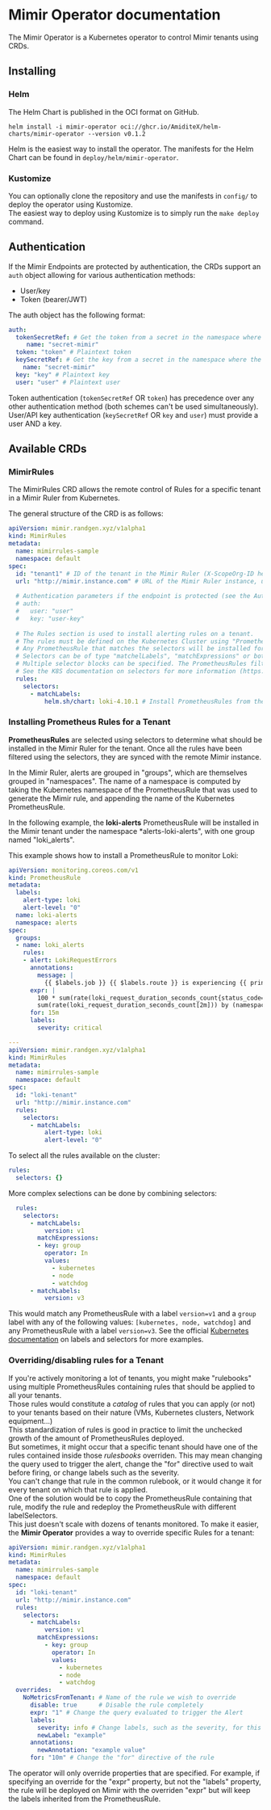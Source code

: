 # Mimir Operator documentation

The Mimir Operator is a Kubernetes operator to control Mimir tenants using CRDs.

## Installing

### Helm

The Helm Chart is published in the OCI format on GitHub.

```
helm install -i mimir-operator oci://ghcr.io/AmiditeX/helm-charts/mimir-operator --version v0.1.2
```

Helm is the easiest way to install the operator. The manifests for the Helm Chart can be found in ```deploy/helm/mimir-operator```.  

### Kustomize
You can optionally clone the repository and use the manifests in ```config/``` to deploy the operator using Kustomize.  
The easiest way to deploy using Kustomize is to simply run the ```make deploy``` command.

## Authentication

If the Mimir Endpoints are protected by authentication, the CRDs support an `auth` object allowing for various authentication methods:
- User/key
- Token (bearer/JWT)

The auth object has the following format:
```yaml
auth:
  tokenSecretRef: # Get the token from a secret in the namespace where the CR was deployed (secret key must be named "token")
     name: "secret-mimir"
  token: "token" # Plaintext token
  keySecretRef: # Get the key from a secret in the namespace where the CR was deployed (secret key must be named "key")
    name: "secret-mimir"
  key: "key" # Plaintext key
  user: "user" # Plaintext user
```

Token authentication (```tokenSecretRef``` OR ```token```) has precedence over any other authentication method (both schemes can't be used simultaneously).  
User/API key authentication (```keySecretRef``` OR ```key``` and ```user```) must provide a user AND a key.

## Available CRDs

### MimirRules

The MimirRules CRD allows the remote control of Rules for a specific tenant in a Mimir Ruler from Kubernetes.  


The general structure of the CRD is as follows:

```yaml
apiVersion: mimir.randgen.xyz/v1alpha1
kind: MimirRules
metadata:
  name: mimirrules-sample
  namespace: default
spec:
  id: "tenant1" # ID of the tenant in the Mimir Ruler (X-ScopeOrg-ID header)
  url: "http://mimir.instance.com" # URL of the Mimir Ruler instance, used by the operator to connect and operate on the tenants
  
  # Authentication parameters if the endpoint is protected (see the Authentication section for more information)
  # auth:
  #   user: "user"
  #   key: "user-key"
  
  # The Rules section is used to install alerting rules on a tenant. 
  # The rules must be defined on the Kubernetes Cluster using "PrometheusRules" from the PrometheusOperator (https://github.com/prometheus-operator/prometheus-operator)
  # Any PrometheusRule that matches the selectors will be installed for the tenant in Mimir
  # Selectors can be of type "matchelLabels", "matchExpressions" or both (requirements are ANDed).
  # Multiple selector blocks can be specified. The PrometheusRules filtered using each selector block are concatenated.
  # See the K8S documentation on selectors for more information (https://kubernetes.io/docs/concepts/overview/working-with-objects/labels/).
  rules:
    selectors:
      - matchLabels:
          helm.sh/chart: loki-4.10.1 # Install PrometheusRules from the Loki chart
```

### Installing Prometheus Rules for a Tenant

**PrometheusRules** are selected using selectors to determine what should be installed in the Mimir Ruler for the tenant. Once all the rules have been filtered using the selectors, they are synced with the remote Mimir instance.

In the Mimir Ruler, alerts are grouped in "groups", which are themselves grouped in "namespaces". The name of a namespace is computed by taking the Kubernetes namespace of the PrometheusRule that was used to generate the Mimir rule, and appending the name of the Kubernetes PrometheusRule.

In the following example, the **loki-alerts** PrometheusRule will be installed in the Mimir tenant under the namespace *alerts-loki-alerts", with one group named "loki_alerts".

This example shows how to install a PrometheusRule to monitor Loki:
```yaml
apiVersion: monitoring.coreos.com/v1
kind: PrometheusRule
metadata:
  labels:
    alert-type: loki
    alert-level: "0"
  name: loki-alerts
  namespace: alerts
spec:
  groups:
  - name: loki_alerts
    rules:
    - alert: LokiRequestErrors
      annotations:
        message: |
          {{ $labels.job }} {{ $labels.route }} is experiencing {{ printf "%.2f" $value }}% errors.
      expr: |
        100 * sum(rate(loki_request_duration_seconds_count{status_code=~"5"}[2m])) by (namespace, job, route) /
        sum(rate(loki_request_duration_seconds_count[2m])) by (namespace, job, route) > 10
      for: 15m
      labels:
        severity: critical

---
apiVersion: mimir.randgen.xyz/v1alpha1
kind: MimirRules
metadata:
  name: mimirrules-sample
  namespace: default
spec:
  id: "loki-tenant"
  url: "http://mimir.instance.com"
  rules:
    selectors:
      - matchLabels:
          alert-type: loki
          alert-level: "0"
```

To select all the rules available on the cluster:
```yaml
rules:
  selectors: {}
```

More complex selections can be done by combining selectors:
```yaml
  rules:
    selectors:
      - matchLabels:
          version: v1
        matchExpressions:
        - key: group
          operator: In
          values:
            - kubernetes
            - node
            - watchdog
      - matchLabels:
          version: v3
```
This would match any PrometheusRule with a label ```version=v1``` and a ```group``` label with any of the following values: ```[kubernetes, node, watchdog]```
and any PrometheusRule with a label ```version=v3```.
See the official [Kubernetes documentation](https://kubernetes.io/docs/concepts/overview/working-with-objects/labels/) on labels and selectors for more examples.  

### Overriding/disabling rules for a Tenant
If you're actively monitoring a lot of tenants, you might make "rulebooks" using multiple PrometheusRules containing rules that should be applied to all your tenants.  
Those rules would constitute a *catalog* of rules that you can apply (or not) to your tenants based on their nature (VMs, Kubernetes clusters, Network equipment...)  
This standardization of rules is good in practice to limit the unchecked growth of the amount of PrometheusRules deployed.  
But sometimes, it might occur that a specific tenant should have one of the rules contained inside those *rulesbooks* overriden.
This may mean changing the query used to trigger the alert, change the "for" directive used to wait before firing, or change labels such as the severity.  
You can't change that rule in the common rulebook, or it would change it for every tenant on which that rule is applied.  
One of the solution would be to copy the PrometheusRule containing that rule, modify the rule and redeploy the PrometheusRule with different labelSelectors.  
This just doesn't scale with dozens of tenants monitored.
To make it easier, the **Mimir Operator** provides a way to override specific Rules for a tenant:

```yaml
apiVersion: mimir.randgen.xyz/v1alpha1
kind: MimirRules
metadata:
  name: mimirrules-sample
  namespace: default
spec:
  id: "loki-tenant"
  url: "http://mimir.instance.com"
  rules:
    selectors:
      - matchLabels:
          version: v1
        matchExpressions:
          - key: group
            operator: In
            values:
              - kubernetes
              - node
              - watchdog
  overrides:
    NoMetricsFromTenant: # Name of the rule we wish to override
      disable: true      # Disable the rule completely
      expr: "1" # Change the query evaluated to trigger the Alert
      labels:
        severity: info # Change labels, such as the severity, for this specific rule
        newLabel: "example"
      annotations:
        newAnnotation: "example value"
      for: "10m" # Change the "for" directive of the rule
```

The operator will only override properties that are specified. For example, if specifying an override for the "expr" property, but not the "labels" property, the rule will be deployed on Mimir with the overriden "expr" but will keep the labels inherited from the PrometheusRule.